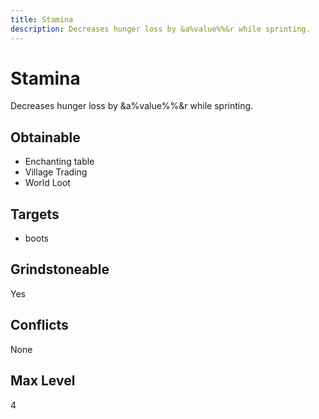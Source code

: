 ```yaml
---
title: Stamina
description: Decreases hunger loss by &a%value%%&r while sprinting.
---
```

# Stamina
Decreases hunger loss by &a%value%%&r while sprinting.
## Obtainable
- Enchanting table
- Village Trading
- World Loot
## Targets
- boots
## Grindstoneable
Yes
## Conflicts
None
## Max Level
4
